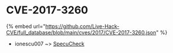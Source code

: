 # CVE-2017-3260
{% embed url="https://github.com/Live-Hack-CVE/full_database/blob/main/cves/2017/CVE-2017-3260.json" %}

* ionescu007 ~> [SpecuCheck](https://www.alice-snow.ru/2017/database/cve-2017-3260/specucheck-ionescu007)